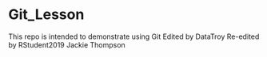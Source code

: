 # Git_Lesson
This repo is intended to demonstrate using Git
Edited by DataTroy
Re-edited by RStudent2019
Jackie Thompson
